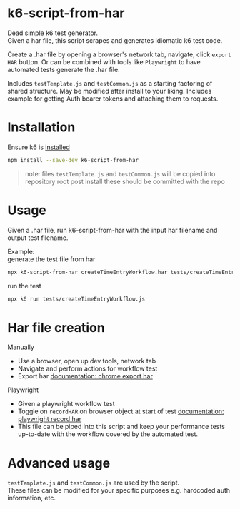 # k6-script-from-har

Dead simple k6 test generator.  
Given a har file, this script scrapes and generates idiomatic k6 test code.  

Create a .har file by opening a browser's network tab, navigate, click `export HAR` button. Or can be combined with tools like `Playwright` to have automated tests generate the .har file.  

Includes `testTemplate.js` and `testCommon.js` as a starting factoring of shared structure. May be modified after install to your liking. Includes example for getting Auth bearer tokens and attaching them to requests.

# Installation
Ensure k6 is [installed](https://grafana.com/docs/k6/latest/set-up/install-k6/)

``` sh
npm install --save-dev k6-script-from-har
```
> note: files `testTemplate.js` and `testCommon.js` will be copied into repository root post install
these should be committed with the repo

# Usage
Given a .har file, run k6-script-from-har with the input har filename and output test filename.  

Example:  
generate the test file from har
``` sh
npx k6-script-from-har createTimeEntryWorkflow.har tests/createTimeEntryWorkflow.js
```

run the test
``` sh
npx k6 run tests/createTimeEntryWorkflow.js
```

# Har file creation
Manually
- Use a browser, open up dev tools, network tab
- Navigate and perform actions for workflow test
- Export har [documentation: chrome export har](https://developer.chrome.com/docs/devtools/network/reference/#export)

Playwright
- Given a playwright workflow test
- Toggle on `recordHAR` on browser object at start of test [documentation: playwright record har](https://playwright.dev/docs/api/class-browser#browser-new-context-option-record-har)
- This file can be piped into this script and keep your performance tests up-to-date with the workflow covered by the automated test.


# Advanced usage
`testTemplate.js` and `testCommon.js` are used by the script.   
These files can be modified for your specific purposes e.g. hardcoded auth information, etc.
